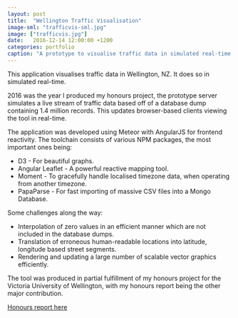 ```yaml
---
layout: post
title:  "Wellington Traffic Visualisation"
image-sml: "trafficvis-sml.jpg"
image: ["trafficvis.jpg"]
date:   2016-12-14 12:00:00 +1200
categories: portfolio
caption: "A prototype to visualise traffic data in simulated real-time. Produced in partial fulfillment of the requirements for a BE (Hons)."
---
```

This application visualises traffic data in Wellington, NZ. It does so in simulated real-time.

2016 was the year I produced my honours project, the prototype server simulates a live stream of traffic data based off
of a database dump containing 1.4 million records. This updates browser-based clients viewing the tool in real-time.

The application was developed using Meteor with AngularJS for frontend reactivity. The toolchain consists of various NPM
packages, the most important ones being:

- D3 - For beautiful graphs.
- Angular Leaflet - A powerful reactive mapping tool.
- Moment - To gracefully handle localised timezone data, when operating from another timezone.
- PapaParse - For fast importing of massive CSV files into a Mongo Database.

Some challenges along the way:

- Interpolation of zero values in an efficient manner which are not included in the database dumps.
- Translation of erroneous human-readable locations into latitude, longitude based street segments.
- Rendering and updating a large number of scalable vector graphics efficiently.


The tool was produced in partial fulfillment of my honours project for the Victoria University of Wellington,
with my honours report being the other major contribution.

<a href="{{ 'hon-report.pdf' | prepend: '/files/portfolio/' | prepend: site.baseurl }}" target="_blank">
Honours report here
</a>